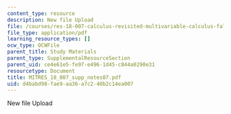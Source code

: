 ```yaml
---
content_type: resource
description: New file Upload
file: /courses/res-18-007-calculus-revisited-multivariable-calculus-fall-2011/d4babd98fae9aa36a7c240b2c14ea007_MITRES_18_007_supp_notes07.pdf
file_type: application/pdf
learning_resource_types: []
ocw_type: OCWFile
parent_title: Study Materials
parent_type: SupplementalResourceSection
parent_uid: ce4e61e5-fe97-e496-1d45-c844a0290e31
resourcetype: Document
title: MITRES_18_007_supp_notes07.pdf
uid: d4babd98-fae9-aa36-a7c2-40b2c14ea007
---
```

New file Upload

